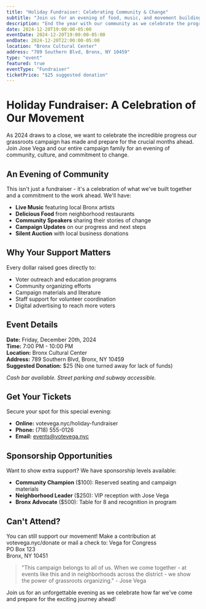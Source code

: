 ```yaml
---
title: "Holiday Fundraiser: Celebrating Community & Change"
subtitle: "Join us for an evening of food, music, and movement building"
description: "End the year with our community as we celebrate the progress we've made and fundraise for the critical months ahead."
date: 2024-12-20T19:00:00-05:00
eventDate: 2024-12-20T19:00:00-05:00
endDate: 2024-12-20T22:00:00-05:00
location: "Bronx Cultural Center"
address: "789 Southern Blvd, Bronx, NY 10459"
type: "event"
featured: true
eventType: "Fundraiser"
ticketPrice: "$25 suggested donation"
---
```


# Holiday Fundraiser: A Celebration of Our Movement

As 2024 draws to a close, we want to celebrate the incredible progress our grassroots campaign has made and prepare for the crucial months ahead. Join Jose Vega and our entire campaign family for an evening of community, culture, and commitment to change.

## An Evening of Community

This isn't just a fundraiser - it's a celebration of what we've built together and a commitment to the work ahead. We'll have:

- **Live Music** featuring local Bronx artists
- **Delicious Food** from neighborhood restaurants
- **Community Speakers** sharing their stories of change
- **Campaign Updates** on our progress and next steps
- **Silent Auction** with local business donations

## Why Your Support Matters

Every dollar raised goes directly to:
- Voter outreach and education programs
- Community organizing efforts
- Campaign materials and literature
- Staff support for volunteer coordination
- Digital advertising to reach more voters

## Event Details

**Date:** Friday, December 20th, 2024  
**Time:** 7:00 PM - 10:00 PM  
**Location:** Bronx Cultural Center  
**Address:** 789 Southern Blvd, Bronx, NY 10459  
**Suggested Donation:** $25 (No one turned away for lack of funds)

*Cash bar available. Street parking and subway accessible.*

## Get Your Tickets

Secure your spot for this special evening:
- **Online:** votevega.nyc/holiday-fundraiser
- **Phone:** (718) 555-0126
- **Email:** events@votevega.nyc

## Sponsorship Opportunities

Want to show extra support? We have sponsorship levels available:
- **Community Champion** ($100): Reserved seating and campaign materials
- **Neighborhood Leader** ($250): VIP reception with Jose Vega
- **Bronx Advocate** ($500): Table for 8 and recognition in program

## Can't Attend?

You can still support our movement! Make a contribution at votevega.nyc/donate or mail a check to:
Vega for Congress  
PO Box 123  
Bronx, NY 10451

> "This campaign belongs to all of us. When we come together - at events like this and in neighborhoods across the district - we show the power of grassroots organizing." - Jose Vega

Join us for an unforgettable evening as we celebrate how far we've come and prepare for the exciting journey ahead!

